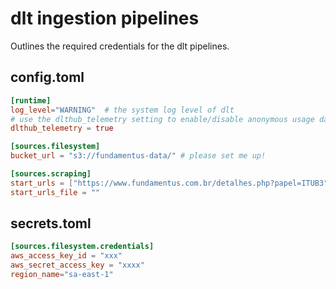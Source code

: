 # dlt ingestion pipelines

Outlines the required credentials for the dlt pipelines.

## config.toml

```toml
[runtime]
log_level="WARNING"  # the system log level of dlt
# use the dlthub_telemetry setting to enable/disable anonymous usage data reporting, see https://dlthub.com/docs/reference/telemetry
dlthub_telemetry = true

[sources.filesystem]
bucket_url = "s3://fundamentus-data/" # please set me up!

[sources.scraping]
start_urls = ["https://www.fundamentus.com.br/detalhes.php?papel=ITUB3"] # please set me up!
start_urls_file = ""
```

## secrets.toml

```toml
[sources.filesystem.credentials]
aws_access_key_id = "xxx"
aws_secret_access_key = "xxxx"
region_name="sa-east-1"
```
